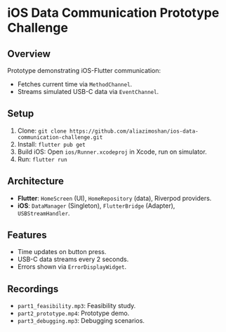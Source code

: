 # iOS Data Communication Prototype Challenge

## Overview

Prototype demonstrating iOS-Flutter communication:

- Fetches current time via `MethodChannel`.
- Streams simulated USB-C data via `EventChannel`.

## Setup

1. Clone: `git clone https://github.com/aliazimoshan/ios-data-communication-challenge.git`
2. Install: `flutter pub get`
3. Build iOS: Open `ios/Runner.xcodeproj` in Xcode, run on simulator.
4. Run: `flutter run`

## Architecture

- **Flutter**: `HomeScreen` (UI), `HomeRepository` (data), Riverpod providers.
- **iOS**: `DataManager` (Singleton), `FlutterBridge` (Adapter), `USBStreamHandler`.

## Features

- Time updates on button press.
- USB-C data streams every 2 seconds.
- Errors shown via `ErrorDisplayWidget`.

## Recordings

- `part1_feasibility.mp3`: Feasibility study.
- `part2_prototype.mp4`: Prototype demo.
- `part3_debugging.mp3`: Debugging scenarios.
